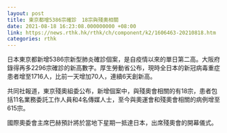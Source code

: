 ```yaml
---
layout: post
title: 東京都增5386宗確診　18宗與殘奧相關
date: 2021-08-18 16:23:08.000000000 +08:00
link: https://news.rthk.hk/rthk/ch/component/k2/1606463-20210818.htm
categories: rthk
---
```


日本東京都新增5386宗新型肺炎確診個案，是自疫情以來的單日第二高。大阪府錄得再多2296宗確診的新高數字。厚生勞動省公布，現時全日本的新冠病毒重症患者增至1716人，比前一天增加70人，連續6天創新高。

共同社報道，東京殘奧組委公布，新增個案中，與殘奧會相關的有18宗，患者包括11名業務委託工作人員和4名傳媒人士，至今與奧運會和殘奧會相關的病例增至615宗。

國際奧委會主席巴赫預計將於當地下星期一抵達日本，出席殘奧會的開幕儀式。
